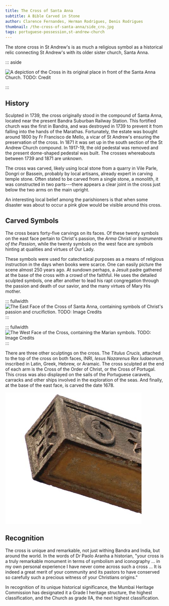 ```yaml
---
title: The Cross of Santa Anna
subtitle: A Bible Carved in Stone
author: Clarence Fernandes, Herman Rodrigues, Denis Rodrigues
thumbnail: /the-cross-of-santa-anna/side_cro.jpg
tags: portuguese-possession,st-andrew-church
---
```


The stone cross in St Andrew's is as much a religious symbol as a
historical relic connecting St Andrew's with its older sister church, Santa Anna.


::: aside

![A depiction of the Cross in its original place in front of the Santa Anna Church.
TODO: Credit](./CrossGav.jpg)

:::



## History

Sculpted in 1739, the cross originally stood in the compound of Santa Anna,
located near the present Bandra Suburban Railway Station.
This fortified church was the first in Bandra, and was destroyed
in 1739 to prevent it from falling into the hands of the Marathas.
Fortunately, the estate was bought around 1800 by
Fr Francisco de Mello, a vicar of St Andrew's ensuring the
preservation of the cross.
In 1871 it was set up in the south section of the St Andrew Church compound.
In 1917-19, the old pedestal was removed and the present
dome-shaped pedestal was built.
The crosses whereabouts between 1739 and 1871 are unknown.

The cross was carved, likely using local stone from a quarry in
Vile Parle, Dongri or Bassein, probably by local artisans, already
expert in carving temple stone. Often stated to be carved from a single
stone, a monolith, it was constructed in two parts---there
appears a clear joint in the cross just below the two arms on the main
upright.

An interesting local belief among the parishioners is that when some
disaster was about to occur a pink glow would be visible around this
cross.



## Carved Symbols

The cross bears forty-five carvings on its faces. Of these twenty
symbols on the east face pertain to Christ's passion, the *Arma
Christi* or *Instruments of the Passion*, while the twenty symbols on
the west face are symbols hinting at qualities and virtues of Our Lady.

These symbols were used for catechetical purposes as a means of religious
instruction in the days when books were scarce. One can easily picture
the scene almost 250 years ago. At sundown perhaps, a Jesuit padre
gathered at the base of the cross with a crowd of the faithful. He uses
the detailed sculpted symbols, one after another to lead his rapt
congregation through the passion and death of our savior, and the many
virtues of Mary His mother.

::: fullwidth
![The East Face of the Cross of Santa Anna, containing
symbols of Christ's passion and crucifiction.
TODO: Image Credits
](/st-andrew-book/SA_CrossSymbols-07.svg)
:::

::: fullwidth
![The West Face of the Cross, containing the Marian symbols.
TODO: Image Credits
](/st-andrew-book/SA_CrossSymbols-08.svg)
:::


There are three other sculptings on the cross. The *Titulus Crucis*,
attached to the top of the cross on both faces, INRI, *Iesus Nazarenus
Rex Iudaeorum*, inscribed in Latin, Greek, Hebrew, or Aramaic. The cross
sculpted at the end of each arm is the Cross of the Order of Christ, or
the Cross of Portugal. This cross was also displayed on the sails of the
Portuguese caravels, carracks and other ships involved in the
exploration of the seas. And finally, at the base of the east face, is
carved the date 1678.

![At the end of each arm is the Cross of the Order of Christ, also called the Cross of Portugal.](./side_cro.jpg)

## Recognition

The cross is unique and remarkable, not just withing Bandra and India,
but around the world.
In the words of Dr Paolo Aranha a historian, "your cross is a truly
remarkable monument in terms of symbolism and iconography ... in my own
personal experience I have never come across such a cross ... It is
indeed a great merit of your community and its pastors to have conserved
so carefully such a precious witness of your Christians origins."

In recognition of its unique historical significance, the Mumbai Heritage
Commission has designated it a Grade I heritage structure, the highest
classification, and the Church as grade IIA, the next highest classification.

